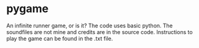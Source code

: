 # pygame
An infinite runner game, or is it?
The code uses basic python. The soundfiles are not mine and credits are in the source code. Instructions to play the game can be found in the .txt file.
